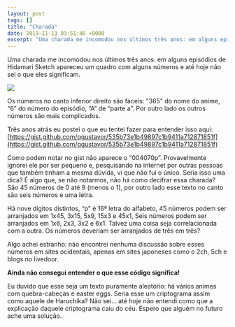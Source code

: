```yaml
---
layout: post
tags: []
title: "Charada"
date: 2019-11-13 03:51:40 +0000
excerpt: "Uma charada me incomodou nos últimos três anos: em alguns episódios de Hidamari Sketch apareceu um quadro com alguns números e até hoje não..."
---
```


Uma charada me incomodou nos últimos três anos: em alguns episódios de Hidamari Sketch apareceu um quadro com alguns números e até hoje não sei o que eles significam.

![](https://i.imgur.com/5eJRWDJ.png)

Os números no canto inferior direito são fáceis: "365" do nome do anime, “6” do número do episódio, “A” de “parte a”. Por outro lado os outros números são mais complicados.

Três anos atrás eu postei o que eu tentei fazer para entender isso aqui: [https://gist.github.com/qgustavor/535b73e1b49897c1b9411a712871851f](https://gist.github.com/qgustavor/535b73e1b49897c1b9411a712871851f)

Como podem notar no gist não aparece o “004070p”. Provavelmente ignorei ele por ser pequeno e, pesquisando na internet por outras pessoas que também tinham a mesma dúvida, vi que não fui o único. Seria isso uma dica? É algo que, se não notarmos, não há como decifrar essa charada? São 45 números de 0 até 9 (menos o 1), por outro lado esse texto no canto são seis números e uma letra.

Há nove dígitos distintos, “p” é 16ª letra do alfabeto, 45 números podem ser arranjados em 1x45, 3x15, 5x9, 15x3 e 45x1, Seis números podem ser arranjados em 1x6, 2x3, 3x2 e 6x1. Talvez uma coisa seja correlacionada com a outra. Os números deveriam ser arranjados de três em três?

Algo achei estranho: não encontrei nenhuma discussão sobre esses números em sites ocidentais, apenas em sites japoneses como o 2ch, 5ch e blogs no livedoor.

**Ainda não consegui entender o que esse código significa!**

Eu duvido que esse seja um texto puramente aleatório: há vários animes com quebra-cabeças e easter eggs. Seria esse um criptograma assim como aquele de Haruchika? Não sei… até hoje não entendi como que a explicação daquele criptograma caiu do céu. Espero que alguém no futuro ache uma solução.
